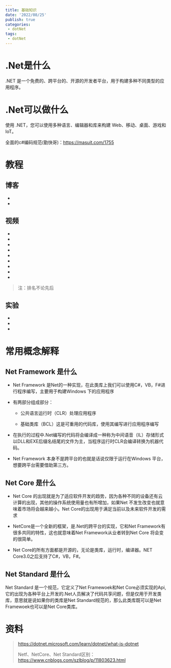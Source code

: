 ```yaml
---
title: 基础知识
date: '2022/08/25'
publish: true
categories:
 - dotNet
tags:
 - dotNet
---
```

# .Net是什么

.NET 是一个免费的、跨平台的、开源的开发者平台，用于构建多种不同类型的应用程序。

# .Net可以做什么

使用 .NET，您可以使用多种语言、编辑器和库来构建 Web、移动、桌面、游戏和 IoT。

全面的c#编码规范(勤快哥)：https://masuit.com/1755

# 教程

## 博客

* [官网]: https://docs.microsoft.com/zh-cn/
* [博客园]: https://www.cnblogs.com/cate/dotnetcore/

## 视频

* [老张的哲学8]: https://space.bilibili.com/387802716
* [杨中科]: https://space.bilibili.com/27948784
* [dotNet源计划]: https://space.bilibili.com/12074309
* [Donet易生君]: https://space.bilibili.com/486478189
* [DotNET大王]: https://space.bilibili.com/486134845
* [角落的白板报]: https://space.bilibili.com/2954671
* [杨旭]: https://space.bilibili.com/361469957
* [ArgoZhang]: https://space.bilibili.com/660853738
* [全栈ACE]: https://space.bilibili.com/525836469
> 注：排名不论先后

## 实验
* [微软Learn]: https://docs.microsoft.com/zh-cn/learn/browse/
* [腾讯云实验室]: https://cloud.tencent.com/developer/labs/gallery
* [阿里云实验室]: https://developer.aliyun.com/adc/labs


# 常用概念解释

## Net Framework 是什么

* Net Framework 是Net的一种实现，在此类库上我们可以使用C#，VB，F#进行程序编写，主要用于构建Windows 下的应用程序

* 有两部分组成部分：

  * 公共语言运行时（CLR）处理应用程序

  * 基础类库（BCL）这是可重用的代码库，使用其编写进行应用程序编写

* 在执行的过程中.Net编写的代码将会编译成一种称为中间语音（IL）存储形式以DLL和EXE后缀名结尾的文件为主，当程序运行时CLR会编译转换为机器代码。

* Net Framework 本身不是跨平台的也就是话说仅限于运行在Windows 平台，想要跨平台需要借助第三方。

## Net Core 是什么
* Net Core 的出现就是为了适应软件开发的趋势，因为各种不同的设备还有云计算的出现，其他的操作系统使用量也有所增加，如果Net 不发生改变也就意味着市场将会越来越小。Net Core的出现用于满足当前以及未来软件开发的需求

* NetCore是一个全新的框架，是.Net的跨平台的实现，它和Net Framework有很多共同的特性，这也就意味着Net Framework从业者转到Net Core 将会变的很简单。

* Net Core的所有方面都是开源的，无论是类库，运行时，编译器。NET Core3.0之后支持了C#，VB，F#。

## Net Standard 是什么 

Net Standard 是一个规范，它定义了Net Framewoek和Net Core必须实现的Api,它的出现为各种平台上开发的.Net人员解决了代码共享问题，但是仅用于开发类库，意思就是说如果你的类库是Net Standard规范的，那么此类库既可以是Net Framewoek也可以是Net Core类库。

# 资料

> https://dotnet.microsoft.com/learn/dotnet/what-is-dotnet
>
> Netf、NetCore、Net Standard区别：https://www.cnblogs.com/szlblog/p/11803623.html

